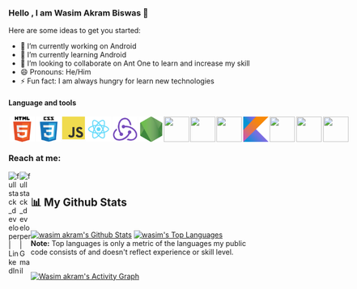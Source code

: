 ### Hello , I am Wasim Akram Biswas 👋



Here are some ideas to get you started:

- 🔭 I’m currently working on Android 
- 🌱 I’m currently learning Android
- 👯 I’m looking to collaborate on Ant One to learn and increase my skill
- 😄 Pronouns: He/Him
- ⚡ Fun fact: I am always hungry for learn new technologies
 

#### Language and tools
<div style="display:flex; flex-direction:row;">
<img style="margin-left:2px" src="https://raw.githubusercontent.com/github/explore/80688e429a7d4ef2fca1e82350fe8e3517d3494d/topics/html/html.png" width="50" height="50"/>
<img style="margin-left:2px" src="https://raw.githubusercontent.com/github/explore/80688e429a7d4ef2fca1e82350fe8e3517d3494d/topics/css/css.png" width="50" height="50"/>
 <img style="margin-left:2px" src="https://raw.githubusercontent.com/github/explore/80688e429a7d4ef2fca1e82350fe8e3517d3494d/topics/javascript/javascript.png" width="45" height="45"/>
 <img style="margin-left:2px" src="https://raw.githubusercontent.com/github/explore/80688e429a7d4ef2fca1e82350fe8e3517d3494d/topics/react/react.png" width="50" height="50"/>
 <img style="margin-left:2px" src="https://raw.githubusercontent.com/github/explore/80688e429a7d4ef2fca1e82350fe8e3517d3494d/topics/redux/redux.png" width="50" height="50"/>
 <img style="margin-left:2px" src="https://raw.githubusercontent.com/github/explore/80688e429a7d4ef2fca1e82350fe8e3517d3494d/topics/nodejs/nodejs.png" width="50" height="50"/>
 <img src="https://cdn.worldvectorlogo.com/logos/postgresql.svg" width="50" height="50"/>
 <img style="margin-left:2px" src="https://cdn.worldvectorlogo.com/logos/mongodb.svg" width="50" height="50"/>
 <img style="margin-left:2px" src="https://cdn.worldvectorlogo.com/logos/java.svg" width="50" height="50"/>
 <img style="margin-left:3px" src="https://raw.githubusercontent.com/github/explore/80688e429a7d4ef2fca1e82350fe8e3517d3494d/topics/kotlin/kotlin.png" width="50" height="50" alt="kotlin"/>
 <img style="margin-left:2px" src="https://upload.wikimedia.org/wikipedia/commons/archive/3/35/20190417225046%21The_C_Programming_Language_logo.svg" width="50" height="50"/>
  
 <img style="margin-left:3px" src="https://cdn.worldvectorlogo.com/logos/git-icon.svg" width="50" height="50"/>
  <img style="margin-left:3px" src="https://cdn.worldvectorlogo.com/logos/c.svg" width="50" height="50"/>

</div>

### Reach at me:
[<img align="left" alt="fullstack_developer | LinkedIn" width="22px" src="https://cdn.jsdelivr.net/npm/simple-icons@v3/icons/linkedin.svg" />](https://www.linkedin.com/in/wasim-akram-biswas-753b77204/)
[<img align="left" alt="fullstack_developer | Gmail" width="22px" src="https://cdn.jsdelivr.net/npm/simple-icons@v3/icons/gmail.svg" />](mailto:wasimakram15185@gmail.com)
 <br/>
 
## 📊 My Github Stats

  <br/>
    <a href="https://github.com/wasim15185/github-readme-stats"><img alt="wasim akram's Github Stats" src="https://github-readme-stats.vercel.app/api?username=wasim15185&show_icons=true&count_private=true&theme=react&hide_border=true&bg_color=0D1117" /></a>
  <a href="https://github.com/wasim15185/github-readme-stats"><img alt="wasim's Top Languages" src="https://github-readme-stats.vercel.app/api/top-langs/?username=wasim15185&langs_count=8&count_private=true&layout=compact&theme=react&hide_border=true&bg_color=0D1117" /></a>
  <br/>
  <b>Note:</b> Top languages is only a metric of the languages my public code consists of and doesn't reflect experience or skill level.


<br/>
<br/>

<a href="https://github.com/wasim15185/github-readme-activity-graph"><img alt="Wasim akram's Activity Graph" src="https://activity-graph.herokuapp.com/graph?username=wasim15185&bg_color=0D1117&color=5BCDEC&line=5BCDEC&point=FFFFFF&hide_border=true" /></a>

<br/>
<br/>
